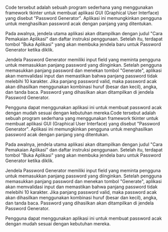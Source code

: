 Code tersebut adalah sebuah program sederhana yang menggunakan framework tkinter untuk membuat aplikasi GUI (Graphical User Interface) yang disebut "Password Generator". Aplikasi ini memungkinkan pengguna untuk menghasilkan password acak dengan panjang yang ditentukan.

Pada awalnya, jendela utama aplikasi akan ditampilkan dengan judul "Cara Pemakaian Aplikasi" dan daftar instruksi penggunaan. Setelah itu, terdapat tombol "Buka Aplikasi" yang akan membuka jendela baru untuk Password Generator ketika diklik.

Jendela Password Generator memiliki input field yang meminta pengguna untuk memasukkan panjang password yang diinginkan. Setelah pengguna memasukkan panjang password dan menekan tombol "Generate", aplikasi akan memvalidasi input dan memastikan bahwa panjang password tidak melebihi 10 karakter. Jika panjang password valid, maka password acak akan dihasilkan menggunakan kombinasi huruf (besar dan kecil), angka, dan tanda baca. Password yang dihasilkan akan ditampilkan di jendela Password Generator.

Pengguna dapat menggunakan aplikasi ini untuk membuat password acak dengan mudah sesuai dengan kebutuhan mereka.Code tersebut adalah sebuah program sederhana yang menggunakan framework tkinter untuk membuat aplikasi GUI (Graphical User Interface) yang disebut "Password Generator". Aplikasi ini memungkinkan pengguna untuk menghasilkan password acak dengan panjang yang ditentukan.

Pada awalnya, jendela utama aplikasi akan ditampilkan dengan judul "Cara Pemakaian Aplikasi" dan daftar instruksi penggunaan. Setelah itu, terdapat tombol "Buka Aplikasi" yang akan membuka jendela baru untuk Password Generator ketika diklik.

Jendela Password Generator memiliki input field yang meminta pengguna untuk memasukkan panjang password yang diinginkan. Setelah pengguna memasukkan panjang password dan menekan tombol "Generate", aplikasi akan memvalidasi input dan memastikan bahwa panjang password tidak melebihi 10 karakter. Jika panjang password valid, maka password acak akan dihasilkan menggunakan kombinasi huruf (besar dan kecil), angka, dan tanda baca. Password yang dihasilkan akan ditampilkan di jendela Password Generator.

Pengguna dapat menggunakan aplikasi ini untuk membuat password acak dengan mudah sesuai dengan kebutuhan mereka.
